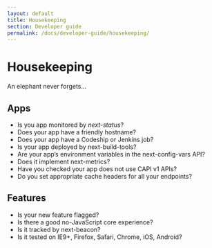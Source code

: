 ```yaml
---
layout: default
title: Housekeeping
section: Developer guide
permalink: /docs/developer-guide/housekeeping/
---
```


# Housekeeping

An elephant never forgets...

## Apps

- Is you app monitored by _next-status_?
- Does your app have a friendly hostname?
- Does your app have a Codeship or Jenkins job?
- Is your app deployed by next-build-tools?
- Are your app’s environment variables in the next-config-vars API?
- Does it implement next-metrics?
- Have you checked your app does not use CAPI v1 APIs?
- Do you set appropriate cache headers for all your endpoints?

## Features

- Is your new feature flagged?
- Is there a good no-JavaScript core experience?
- Is it tracked by next-beacon?
 - Is it tested on IE9+, Firefox, Safari, Chrome, iOS, Android?

